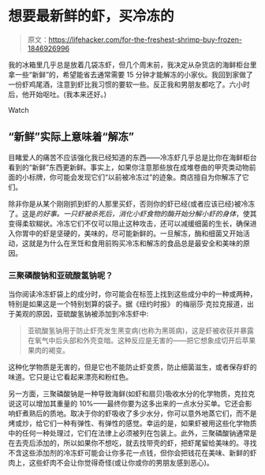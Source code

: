 # 想要最新鲜的虾，买冷冻的

> 原文：<https://lifehacker.com/for-the-freshest-shrimp-buy-frozen-1846926996>

我的冰箱里几乎总是放着几袋冻虾，但几个周末前，我决定从杂货店的海鲜柜台里拿一些“新鲜”的，希望能省去通常需要 15 分钟才能解冻的小家伙。我回到家做了一份虾鸡尾酒，注意到虾比我习惯的要软一些。反正我和男朋友都吃了。六小时后，他开始呕吐。(我本来还好。)

Watch

## “新鲜”实际上意味着“解冻”

目睹爱人的痛苦不应该强化我已经知道的东西——冷冻虾几乎总是比你在海鲜柜台看到的“新鲜”东西更新鲜。事实上，如果你注意那些放在成堆卷曲的甲壳类动物前面的小标牌，你可能会发现它们“以前被冷冻过”的迹象。商店擅自为你解冻了它们。

除非你是从某个刚刚抓到虾的人那里买虾，否则你的虾已经(或者应该已经)被冷冻了。这是*的好事。*一只虾被杀死后，消化小虾食物的酶开始分解小虾的*身体*，使其变得柔软糊状。冷冻它们不仅可以阻止这种攻击，还可以减缓细菌的生长，确保进入你胃中的虾是坚硬的，美味的，尽可能新鲜的。一旦解冻，酶和细菌又开始活动，这就是为什么在烹饪和食用前购买冷冻和解冻的食品总是最安全和美味的原因。

### 三聚磷酸钠和亚硫酸氢钠呢？

当你阅读冷冻虾袋上的成分时，你可能会在标签上找到这些成分中的一种或两种，特别是如果这是一个特别划算的袋子。据《纽约时报》 的梅丽莎·克拉克报道，出于美观的原因，亚硫酸氢钠被添加到冷冻虾中:

> 亚硫酸氢钠用于防止虾壳发生黑变病(也称为黑斑病)，这是虾被收获并暴露在氧气中后头部和外壳变暗。这种反应是无害的——把它想象成切开后苹果果肉的褐变。

这种化学物质是无害的，但是它也不能防止虾变质，防止细菌滋生，或者保存虾的味道。它只是让它看起来漂亮和粉红色。

另一方面，三聚磷酸钠是一种导致海鲜(如虾和扇贝)吸收水分的化学物质，克拉克说这可以增加其重量的 10%——最终你要为这多出来的一点水分买单。它还会影响虾煮熟后的质地。取决于你的虾吸收了多少水分，你可以意外地蒸它们，而不是烤或炒，给它们一种有弹性、有弹性的感觉。幸运的是，如果虾被用这些化学物质中的任何一种处理过，它们在法律上必须被列在包装上。此外，三聚磷酸钠通常是在去壳后添加的，所以如果你不想吃，就去找带壳的虾，把虾尾留给美味的。寻找不含这些添加剂的冷冻虾可能会让你多花一点钱，但你会把钱花在美味、新鲜的虾肉上，这些虾肉不会让你觉得奇怪(或让你或你的男朋友感到恶心)。